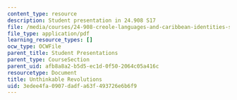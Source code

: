 ```yaml
---
content_type: resource
description: Student presentation in 24.908 S17
file: /media/courses/24-908-creole-languages-and-caribbean-identities-spring-2017/3edee4fa0907dadfa63f493726e6b6f9_MIT24_908s17_UnthinkableRevolutions.pdf
file_type: application/pdf
learning_resource_types: []
ocw_type: OCWFile
parent_title: Student Presentations
parent_type: CourseSection
parent_uid: afb8a8a2-b5d5-ec1d-0f50-2064c05a416c
resourcetype: Document
title: Unthinkable Revolutions
uid: 3edee4fa-0907-dadf-a63f-493726e6b6f9
---
```


